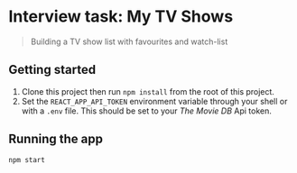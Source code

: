 Interview task: My TV Shows
===
> Building a TV show list with favourites and watch-list

## Getting started

1. Clone this project then run `npm install` from the root of this project.
2. Set the `REACT_APP_API_TOKEN` environment variable through your shell or with a `.env` file. This should be set to
your *The Movie DB* Api token.


## Running the app

```bash
npm start
```
